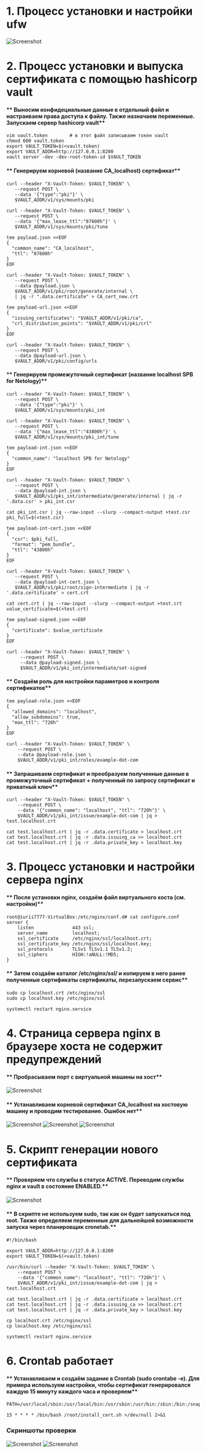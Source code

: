 # **1. Процесс установки и настройки ufw**
![Screenshot](1.jpg)
# **2. Процесс установки и выпуска сертификата с помощью hashicorp vault**
#### ** Выносим конфидециальные данные в отдельный файл и настраиваем права доступа к файлу. Также назначаем переменные. Запускаем сервер hashicorp vault**
```
vim vault.token        # в этот файл записываем токен vault
chmod 600 vault.token
export VAULT_TOKEN=$(<vault.token)
export VAULT_ADDR=http://127.0.0.1:8200
vault server -dev -dev-root-token-id $VAULT_TOKEN
```
#### ** Генерируем корневой (название CA_localhost) сертификат**
```
curl --header "X-Vault-Token: $VAULT_TOKEN" \
   --request POST \
   --data '{"type":"pki"}' \
   $VAULT_ADDR/v1/sys/mounts/pki

curl --header "X-Vault-Token: $VAULT_TOKEN" \
   --request POST \
   --data '{"max_lease_ttl":"87600h"}' \
   $VAULT_ADDR/v1/sys/mounts/pki/tune

tee payload.json <<EOF
{
  "common_name": "CA_localhost",
  "ttl": "87600h"
}
EOF

curl --header "X-Vault-Token: $VAULT_TOKEN" \
   --request POST \
   --data @payload.json \
   $VAULT_ADDR/v1/pki/root/generate/internal \
   | jq -r ".data.certificate" > CA_cert_new.crt

tee payload-url.json <<EOF
{
  "issuing_certificates": "$VAULT_ADDR/v1/pki/ca",
  "crl_distribution_points": "$VAULT_ADDR/v1/pki/crl"
}
EOF

curl --header "X-Vault-Token: $VAULT_TOKEN" \
   --request POST \
   --data @payload-url.json \
   $VAULT_ADDR/v1/pki/config/urls
```  
#### ** Генерируем промежуточный сертификат (название localhost SPB for Netology)**
``` 
curl --header "X-Vault-Token: $VAULT_TOKEN" \
   --request POST \
   --data '{"type":"pki"}' \
   $VAULT_ADDR/v1/sys/mounts/pki_int

curl --header "X-Vault-Token: $VAULT_TOKEN" \
   --request POST \
   --data '{"max_lease_ttl":"43800h"}' \
   $VAULT_ADDR/v1/sys/mounts/pki_int/tune

tee payload-int.json <<EOF
{
  "common_name": "localhost SPB for Netology"
}
EOF

curl --header "X-Vault-Token: $VAULT_TOKEN" \
   --request POST \
   --data @payload-int.json \
   $VAULT_ADDR/v1/pki_int/intermediate/generate/internal | jq -r  '.data.csr' > pki_int.csr

cat pki_int.csr | jq --raw-input --slurp --compact-output >test.csr
pki_full=$(<test.csr)

tee payload-int-cert.json <<EOF
{
  "csr": $pki_full,
  "format": "pem_bundle",
  "ttl": "43800h"
}
EOF

curl --header "X-Vault-Token: $VAULT_TOKEN" \
   --request POST \
   --data @payload-int-cert.json \
   $VAULT_ADDR/v1/pki/root/sign-intermediate | jq -r  '.data.certificate' > cert.crt

cat cert.crt | jq --raw-input --slurp --compact-output >test.crt
value_certificate=$(<test.crt)

tee payload-signed.json <<EOF
{
  "certificate": $value_certificate
}
EOF

curl --header "X-Vault-Token: $VAULT_TOKEN" \
     --request POST \
     --data @payload-signed.json \
     $VAULT_ADDR/v1/pki_int/intermediate/set-signed
``` 
#### ** Создаём роль для настройки параметров и контроля сертификатов**
``` 
tee payload-role.json <<EOF
{
  "allowed_domains": "localhost",
  "allow_subdomains": true,
  "max_ttl": "720h"
}
EOF

curl --header "X-Vault-Token: $VAULT_TOKEN" \
    --request POST \
    --data @payload-role.json \
    $VAULT_ADDR/v1/pki_int/roles/example-dot-com
```
#### ** Запрашиваем сертификат и преобразуем полученные данные в промежуточный сертификат + полученный по запросу сертификат и приватный ключ**
``` 
curl --header "X-Vault-Token: $VAULT_TOKEN" \
    --request POST \
    --data '{"common_name": "localhost", "ttl": "720h"}' \
    $VAULT_ADDR/v1/pki_int/issue/example-dot-com | jq > test.localhost.crt 

cat test.localhost.crt | jq -r .data.certificate > localhost.crt
cat test.localhost.crt | jq -r .data.issuing_ca >> localhost.crt
cat test.localhost.crt | jq -r .data.private_key > localhost.key
```
# **3. Процесс установки и настройки сервера nginx**
#### ** После установки nginx, создаём файл виртуального хоста (см. настройки)**
```
root@iurii7777-VirtualBox:/etc/nginx/conf.d# cat configure.conf 
server {
    listen              443 ssl;
    server_name         localhost;
    ssl_certificate     /etc/nginx/ssl/localhost.crt;
    ssl_certificate_key /etc/nginx/ssl/localhost.key;
    ssl_protocols       TLSv1 TLSv1.1 TLSv1.2;
    ssl_ciphers         HIGH:!aNULL:!MD5;
}
```
#### ** Затем создаём каталог /etc/nginx/ssl/ и копируем в него ранее полученные сертификаты сертификаты, перезапускаем сервис**
```
sudo cp localhost.crt /etc/nginx/ssl
sudo cp localhost.key /etc/nginx/ssl

systemctl restart nginx.service
```
# **4. Страница сервера nginx в браузере хоста не содержит предупреждений**
#### ** Пробрасываем порт с виртуальной машины на хост**
![Screenshot](2.jpg)
#### ** Устанавливаем корневой сертификат CA_localhost на хостовую машину и проводим тестирование. Ошибок нет**
![Screenshot](3.jpg)
![Screenshot](4.jpg)
![Screenshot](5.jpg)
# **5. Скрипт генерации нового сертификата**
#### ** Проверяем что службы в статусе ACTIVE. Переводим службы nginx и vault в состояние ENABLED.**
![Screenshot](8.jpg)
#### ** В скрипте не используем sudo, так как он будет запускаться под root. Также определяем переменные для дальнейшей возможности запуска через планировщик cronetab.**
```
#!/bin/bash

export VAULT_ADDR=http://127.0.0.1:8200
export VAULT_TOKEN=$(<vault.token)

/usr/bin/curl --header "X-Vault-Token: $VAULT_TOKEN" \
    --request POST \
    --data '{"common_name": "localhost", "ttl": "720h"}' \
    $VAULT_ADDR/v1/pki_int/issue/example-dot-com | jq > test.localhost.crt

cat test.localhost.crt | jq -r .data.certificate > localhost.crt
cat test.localhost.crt | jq -r .data.issuing_ca >> localhost.crt
cat test.localhost.crt | jq -r .data.private_key > localhost.key

cp localhost.crt /etc/nginx/ssl
cp localhost.key /etc/nginx/ssl

systemctl restart nginx.service
```
# **6. Crontab работает**
#### ** Устанавливаем и создаём задание в Crontab (sudo crontabe -e). Для примера используем настройки, чтобы сертификат генерировался каждую 15 минуту каждого часа и проверяем**
```
PATH=/usr/local/sbin:/usr/local/bin:/usr/sbin:/usr/bin:/sbin:/bin:/snap/bin

15 * * * * /bin/bash /root/install_cert.sh >/dev/null 2>&1
```
### **Скриншоты проверки**
![Screenshot](6.jpg)
![Screenshot](7.jpg)
